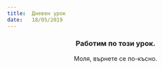 ```yaml
---
title:  Дневен урок
date:   18/05/2019
---
```


### <center>Работим по този урок.</center>
<center>Моля, върнете се по-късно.</center>